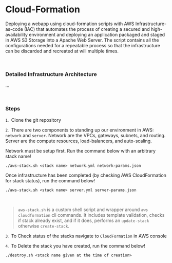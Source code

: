 # Cloud-Formation
Deploying a webapp using cloud-formation scripts with AWS
Infrastructure-as-code (IAC) that automates the process of creating a secured and high-availability environment and deploying an application packaged and staged in AWS S3 Storage into a Apache Web Server. The script contains all the configurations needed for a repeatable process so that the infrastructure can be discarded and recreated at will multiple times.

<br>

### Detailed Infrastructure Architecture

...

<br>

### Steps

`1.`  Clone the git repository

`2.`  There are two components to standing up our environment in AWS: `network` and `server`.  Network are the VPCs, gateways, subnets, and routing.  Server are the compute resources, load-balancers, and auto-scaling.

<p>

Network must be setup first. Run the command below with an arbitrary stack name!

```
./aws-stack.sh <stack name> network.yml network-params.json
```
<p>

Once infrastructure has been completed (by checking AWS CloudFormation for stack status), run the command below!

```
./aws-stack.sh <stack name> server.yml server-params.json
```
<br>

> `aws-stack.sh` is a custom shell script and wrapper around `aws cloudformation` cli commands. It includes template validation, checks if stack already exist, and if it does, performs an `update-stack` otherwise `create-stack`.


`3.`  To Check status of the stacks navigate to `CloudFormation` in AWS console

<p>
  
`4.`  To Delete the stack you have created, run the command below!

```
./destroy.sh <stack name given at the time of creation>
```

<br>

